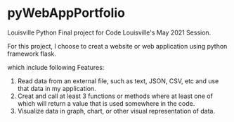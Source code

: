 # pyWebAppPortfolio
Louisville Python Final project for Code Louisville's May 2021 Session.

For this project, I choose to creat a website or web application using python framework flask. 

which include following Features:
1.  Read data from an external file, such as text, JSON, CSV, etc and use that data in my application.
2.  Creat and call at least 3 functions or methods where at least one of which will return a value that 
    is used somewhere in the code.
3.  Visualize data in graph, chart, or other visual representation of data.
